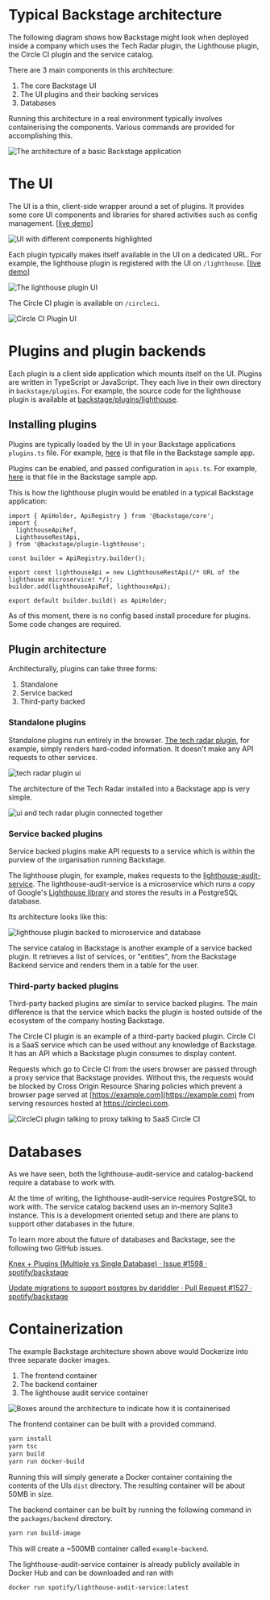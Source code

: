 # Typical Backstage architecture

The following diagram shows how Backstage might look when deployed inside a
company which uses the Tech Radar plugin, the Lighthouse plugin, the Circle CI
plugin and the service catalog.

There are 3 main components in this architecture:

1. The core Backstage UI
2. The UI plugins and their backing services
3. Databases

Running this architecture in a real environment typically involves
containerising the components. Various commands are provided for accomplishing
this.

![The architecture of a basic Backstage application](./architecture-overview/backstage-typical-architecture.png)

# The UI

The UI is a thin, client-side wrapper around a set of plugins. It provides some
core UI components and libraries for shared activities such as config
management. [[live demo](https://backstage-demo.roadie.io/)]

![UI with different components highlighted](./architecture-overview/core-vs-plugin-components-highlighted.png)

Each plugin typically makes itself available in the UI on a dedicated URL. For
example, the lighthouse plugin is registered with the UI on `/lighthouse`.
[[live demo](https://backstage-demo.roadie.io/lighthouse)]

![The lighthouse plugin UI](./architecture-overview/lighthouse-plugin.png)

The Circle CI plugin is available on `/circleci`.

![Circle CI Plugin UI](./architecture-overview/circle-ci.png)

# Plugins and plugin backends

Each plugin is a client side application which mounts itself on the UI. Plugins
are written in TypeScript or JavaScript. They each live in their own directory
in `backstage/plugins`. For example, the source code for the lighthouse plugin
is available at
[backstage/plugins/lighthouse](https://github.com/spotify/backstage/tree/master/plugins/lighthouse).

## Installing plugins

Plugins are typically loaded by the UI in your Backstage applications
`plugins.ts` file. For example,
[here](https://github.com/spotify/backstage/blob/master/packages/app/src/plugins.ts)
is that file in the Backstage sample app.

Plugins can be enabled, and passed configuration in `apis.ts`. For example,
[here](https://github.com/spotify/backstage/blob/master/packages/app/src/apis.ts)
is that file in the Backstage sample app.

This is how the lighthouse plugin would be enabled in a typical Backstage
application:

```tsx
import { ApiHolder, ApiRegistry } from '@backstage/core';
import {
  lighthouseApiRef,
  LighthouseRestApi,
} from '@backstage/plugin-lighthouse';

const builder = ApiRegistry.builder();

export const lighthouseApi = new LighthouseRestApi(/* URL of the lighthouse microservice! */);
builder.add(lighthouseApiRef, lighthouseApi);

export default builder.build() as ApiHolder;
```

As of this moment, there is no config based install procedure for plugins. Some
code changes are required.

## Plugin architecture

Architecturally, plugins can take three forms:

1. Standalone
2. Service backed
3. Third-party backed

### Standalone plugins

Standalone plugins run entirely in the browser.
[The tech radar plugin](https://backstage-demo.roadie.io/tech-radar), for
example, simply renders hard-coded information. It doesn't make any API requests
to other services.

![tech radar plugin ui](./architecture-overview/tech-radar-plugin.png)

The architecture of the Tech Radar installed into a Backstage app is very
simple.

![ui and tech radar plugin connected together](./architecture-overview/tech-radar-plugin-architecture.png)

### Service backed plugins

Service backed plugins make API requests to a service which is within the
purview of the organisation running Backstage.

The lighthouse plugin, for example, makes requests to the
[lighthouse-audit-service](https://github.com/spotify/lighthouse-audit-service).
The lighthouse-audit-service is a microservice which runs a copy of Google's
[Lighthouse library](https://github.com/GoogleChrome/lighthouse/) and stores the
results in a PostgreSQL database.

Its architecture looks like this:

![lighthouse plugin backed to microservice and database](./architecture-overview/lighthouse-plugin-architecture.png)

The service catalog in Backstage is another example of a service backed plugin.
It retrieves a list of services, or "entities", from the Backstage Backend
service and renders them in a table for the user.

### Third-party backed plugins

Third-party backed plugins are similar to service backed plugins. The main
difference is that the service which backs the plugin is hosted outside of the
ecosystem of the company hosting Backstage.

The Circle CI plugin is an example of a third-party backed plugin. Circle CI is
a SaaS service which can be used without any knowledge of Backstage. It has an
API which a Backstage plugin consumes to display content.

Requests which go to Circle CI from the users browser are passed through a proxy
service that Backstage provides. Without this, the requests would be blocked by
Cross Origin Resource Sharing policies which prevent a browser page served at
[https://example.com](https://example.com) from serving resources hosted at
https://circleci.com.

![CircleCi plugin talking to proxy talking to SaaS Circle CI](./architecture-overview/circle-ci-plugin-architecture.png)

# Databases

As we have seen, both the lighthouse-audit-service and catalog-backend require a
database to work with.

At the time of writing, the lighthouse-audit-service requires PostgreSQL to work
with. The service catalog backend uses an in-memory Sqlite3 instance. This is a
development oriented setup and there are plans to support other databases in the
future.

To learn more about the future of databases and Backstage, see the following two
GitHub issues.

[Knex + Plugins (Multiple vs Single Database) · Issue #1598 · spotify/backstage](https://github.com/spotify/backstage/issues/1598)

[Update migrations to support postgres by dariddler · Pull Request #1527 · spotify/backstage](https://github.com/spotify/backstage/pull/1527#discussion_r450374145)

# Containerization

The example Backstage architecture shown above would Dockerize into three
separate docker images.

1. The frontend container
2. The backend container
3. The lighthouse audit service container

![Boxes around the architecture to indicate how it is containerised](./architecture-overview/containerised.png)

The frontend container can be built with a provided command.

```bash
yarn install
yarn tsc
yarn build
yarn run docker-build
```

Running this will simply generate a Docker container containing the contents of
the UIs `dist` directory. The resulting container will be about 50MB in size.

The backend container can be built by running the following command in the
`packages/backend` directory.

```bash
yarn run build-image
```

This will create a ~500MB container called `example-backend`.

The lighthouse-audit-service container is already publicly available in Docker
Hub and can be downloaded and ran with

```bash
docker run spotify/lighthouse-audit-service:latest
```
